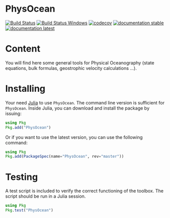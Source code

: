 # PhysOcean

[![Build Status](https://github.com/gher-uliege/PhysOcean.jl/workflows/CI/badge.svg)](https://github.com/gher-uliege/PhysOcean.jl/actions)
[![Build Status Windows](https://ci.appveyor.com/api/projects/status/github/gher-uliege/PhysOcean.jl?branch=master&svg=true)](https://ci.appveyor.com/project/Alexander-Barth/physocean-jl)
[![codecov](https://codecov.io/gh/gher-uliege/PhysOcean.jl/graph/badge.svg?token=NvclfCEMyQ)](https://codecov.io/gh/gher-uliege/PhysOcean.jl)
[![documentation stable](https://img.shields.io/badge/docs-stable-blue.svg)](https://gher-uliege.github.io/PhysOcean.jl/stable/)
[![documentation latest](https://img.shields.io/badge/docs-latest-blue.svg)](https://gher-uliege.github.io/PhysOcean.jl/latest/)

# Content

You will find here some general tools for Physical Oceanography (state equations, bulk formulas, geostrophic velocity calculations ...). 

# Installing

Your need [Julia](http://julialang.org) to use `PhysOcean`. The command line version is sufficient for `PhysOcean`.
Inside Julia, you can download and install the package by issuing:

```julia
using Pkg
Pkg.add("PhysOcean")
```

Or if you want to use the latest version, you can use the following command:

```julia
using Pkg
Pkg.add(PackageSpec(name="PhysOcean", rev="master"))
```

# Testing

A test script is included to verify the correct functioning of the toolbox.
The script should be run in a Julia session.

```julia
using Pkg
Pkg.test("PhysOcean")
```

